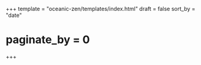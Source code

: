 
+++
template = "oceanic-zen/templates/index.html"
draft = false
sort_by = "date"
# paginate_by = 0
+++
